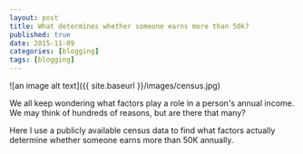 ```yaml
---
layout: post
title: What determines whether someone earns more than 50k?
published: true
date: 2015-11-09
categories: [blogging]
tags: [blogging]
---
```

![an image alt text]({{ site.baseurl }}/images/census.jpg)

We all keep wondering what factors play a role in a person's annual income. We may think of hundreds of reasons, but are there that many?

Here I use a publicly available census data to find what factors actually determine whether someone earns more than 50K annually.

